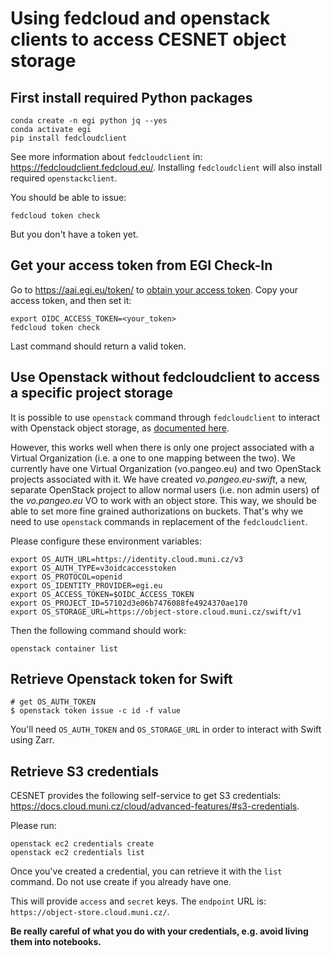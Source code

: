 # Using fedcloud and openstack clients to access CESNET object storage

## First install required Python packages

```
conda create -n egi python jq --yes
conda activate egi
pip install fedcloudclient
```
See more information about `fedcloudclient` in: https://fedcloudclient.fedcloud.eu/. Installing `fedcloudclient` will also install required `openstackclient`.

You should be able to issue:
```
fedcloud token check
```

But you don't have a token yet.

## Get your access token from EGI Check-In

Go to https://aai.egi.eu/token/ to [obtain your access token](https://docs.egi.eu/users/aai/check-in/obtaining-tokens/token-portal/). Copy your access token, and then set it:

```
export OIDC_ACCESS_TOKEN=<your_token>
fedcloud token check
```

Last command should return a valid token.

## Use Openstack without fedcloudclient to access a specific project storage

It is possible to use `openstack` command through `fedcloudclient` to interact with
Openstack object storage, as [documented here](https://docs.egi.eu/users/data/storage/object-storage/#access-via-rclone).

However, this works well when there is only one project associated with a 
Virtual Organization (i.e. a one to one mapping between the two).
We currently have one Virtual Organization (vo.pangeo.eu) and two OpenStack projects associated with it.
We have created _vo.pangeo.eu-swift_, a new, separate OpenStack project to allow normal users 
(i.e. non admin users) of the _vo.pangeo.eu_ VO to work with an object store.
This way, we should be able to set more fine grained authorizations on buckets.
That's why we need to use `openstack` commands in replacement of the `fedcloudclient`.

Please configure these environment variables:
```
export OS_AUTH_URL=https://identity.cloud.muni.cz/v3
export OS_AUTH_TYPE=v3oidcaccesstoken
export OS_PROTOCOL=openid
export OS_IDENTITY_PROVIDER=egi.eu
export OS_ACCESS_TOKEN=$OIDC_ACCESS_TOKEN
export OS_PROJECT_ID=57102d3e06b7476088fe4924370ae170
export OS_STORAGE_URL=https://object-store.cloud.muni.cz/swift/v1
```

Then the following command should work:
```
openstack container list
```

## Retrieve Openstack token for Swift

```
# get OS_AUTH_TOKEN
$ openstack token issue -c id -f value
```

You'll need `OS_AUTH_TOKEN` and `OS_STORAGE_URL` in order to interact with Swift using Zarr.

## Retrieve S3 credentials

CESNET provides the following self-service to get S3 credentials:
https://docs.cloud.muni.cz/cloud/advanced-features/#s3-credentials.

Please run:
```
openstack ec2 credentials create
openstack ec2 credentials list
```

Once you've created a credential, you can retrieve it with the `list` command. Do not use create if you already have one. 

This will provide `access` and `secret` keys. The `endpoint` URL is: `https://object-store.cloud.muni.cz/`.

__Be really careful of what you do with your credentials, e.g. avoid living them into notebooks.__
